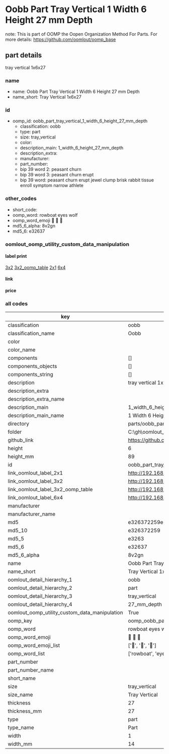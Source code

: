 # Oobb Part Tray Vertical 1 Width 6 Height 27 mm Depth  

note: This is part of OOMP the Oopen Organization Method For Parts. For more details: https://github.com/oomlout/oomp_base

##  part details
  



tray vertical 1x6x27



### name
* name: Oobb Part Tray Vertical 1 Width 6 Height 27 mm Depth
* name_short: Tray Vertical 1x6x27 
### id
* oomp_id: oobb_part_tray_vertical_1_width_6_height_27_mm_depth
  * classification: oobb
  * type: part
  * size: tray_vertical
  * color: 
  * description_main: 1_width_6_height_27_mm_depth
  * description_extra: 
  * manufacturer: 
  * part_number: 
  * bip 39 word 2: peasant churn
  * bip 39 word 3: peasant churn erupt
  * bip 39 word: peasant churn erupt jewel clump brisk rabbit tissue enroll symptom narrow athlete

### other_codes
* short_code: 
* oomp_word: rowboat eyes wolf
* oomp_word_emoji :rowboat: :eyes: :wolf:
* md5_6_alpha: 8v2gn
* md5_6: e32637






### oomlout_oomp_utility_custom_data_manipulation
#### label print
[3x2](http://192.168.1.245:1112/?label=oomp%208v2gn)
[3x2_oomp_table](http://192.168.1.108:1112/?label=oomp%208v2gn)
[2x1](http://192.168.1.242:1112/?label=oomp%208v2gn)
[6x4](http://192.168.1.55:1112/?label=oomp%208v2gn)    

#### link

                              

#### price







### all codes 
| key | value |  
| --- | --- |  
| classification | oobb |  
| classification_name | Oobb |  
| color |  |  
| color_name |  |  
| components | [] |  
| components_objects | [] |  
| components_string | [] |  
| description | tray vertical 1x6x27 |  
| description_extra |  |  
| description_extra_name |  |  
| description_main | 1_width_6_height_27_mm_depth |  
| description_main_name | 1 Width 6 Height 27 mm Depth |  
| directory | parts/oobb_part_tray_vertical_1_width_6_height_27_mm_depth |  
| folder | C:\gh\oomlout_oobb_version_4_generated_parts\parts\oobb_part_tray_vertical_1_width_6_height_27_mm_depth |  
| github_link | https://github.com/oomlout/oomlout_oomp_part_src/tree/main/parts/oobb_part_tray_vertical_1_width_6_height_27_mm_depth |  
| height | 6 |  
| height_mm | 89 |  
| id | oobb_part_tray_vertical_1_width_6_height_27_mm_depth |  
| link_oomlout_label_2x1 | http://192.168.1.242:1112/?label=oomp%208v2gn |  
| link_oomlout_label_3x2 | http://192.168.1.245:1112/?label=oomp%208v2gn |  
| link_oomlout_label_3x2_oomp_table | http://192.168.1.108:1112/?label=oomp%208v2gn |  
| link_oomlout_label_6x4 | http://192.168.1.55:1112/?label=oomp%208v2gn |  
| manufacturer |  |  
| manufacturer_name |  |  
| md5 | e326372259e2d6047116277e99ca3511 |  
| md5_10 | e326372259 |  
| md5_5 | e3263 |  
| md5_6 | e32637 |  
| md5_6_alpha | 8v2gn |  
| name | Oobb Part Tray Vertical 1 Width 6 Height 27 mm Depth |  
| name_short | Tray Vertical 1x6x27  |  
| oomlout_detail_hierarchy_1 | oobb |  
| oomlout_detail_hierarchy_2 | part |  
| oomlout_detail_hierarchy_3 | tray_vertical |  
| oomlout_detail_hierarchy_4 | 27_mm_depth |  
| oomlout_oomp_utility_custom_data_manipulation | True |  
| oomp_key | oomp_oobb_part_tray_vertical_1_width_6_height_27_mm_depth |  
| oomp_word | rowboat eyes wolf |  
| oomp_word_emoji | :rowboat: :eyes: :wolf: |  
| oomp_word_emoji_list | [':rowboat:', ':eyes:', ':wolf:'] |  
| oomp_word_list | ['rowboat', 'eyes', 'wolf'] |  
| part_number |  |  
| part_number_name |  |  
| short_name |  |  
| size | tray_vertical |  
| size_name | Tray Vertical |  
| thickness | 27 |  
| thickness_mm | 27 |  
| type | part |  
| type_name | Part |  
| width | 1 |  
| width_mm | 14 |  
